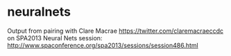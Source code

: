 neuralnets
==========

Output from pairing with Clare Macrae https://twitter.com/claremacraeccdc on SPA2013 Neural Nets session: http://www.spaconference.org/spa2013/sessions/session486.html
